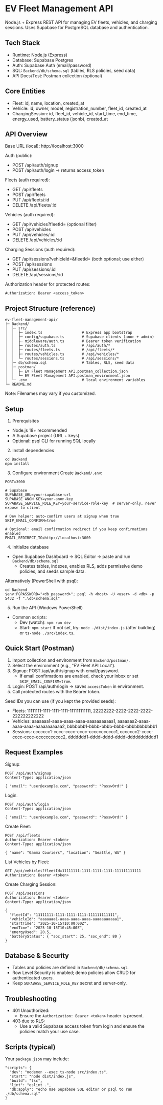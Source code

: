# EV Fleet Management API

Node.js + Express REST API for managing EV fleets, vehicles, and charging sessions. Uses Supabase for PostgreSQL database and authentication.

## Tech Stack
- Runtime: Node.js (Express)
- Database: Supabase Postgres
- Auth: Supabase Auth (email/password)
- SQL: `Backend/db/schema.sql` (tables, RLS policies, seed data)
- API Docs/Test: Postman collection (optional)

## Core Entities
- Fleet: id, name, location, created_at
- Vehicle: id, owner, model, registration_number, fleet_id, created_at
- ChargingSession: id, fleet_id, vehicle_id, start_time, end_time, energy_used, battery_status (jsonb), created_at

## API Overview

Base URL (local): http://localhost:3000

Auth (public):
- POST /api/auth/signup
- POST /api/auth/login → returns access_token

Fleets (auth required):
- GET /api/fleets
- POST /api/fleets
- PUT /api/fleets/:id
- DELETE /api/fleets/:id

Vehicles (auth required):
- GET /api/vehicles?fleetId=<uuid>    (optional filter)
- POST /api/vehicles
- PUT /api/vehicles/:id
- DELETE /api/vehicles/:id

Charging Sessions (auth required):
- GET /api/sessions?vehicleId=<uuid>&fleetId=<uuid>  (both optional; use either)
- POST /api/sessions
- PUT /api/sessions/:id
- DELETE /api/sessions/:id

Authorization header for protected routes:
```
Authorization: Bearer <access_token>
```

## Project Structure (reference)
```
ev-fleet-management-api/
├─ Backend/
│  ├─ src/
│  │  ├─ index.ts                  # Express app bootstrap
│  │  ├─ config/supabase.ts        # Supabase clients (anon + admin)
│  │  ├─ middleware/auth.ts        # Bearer token verification
│  │  ├─ routes/auth.ts            # /api/auth/*
│  │  ├─ routes/fleets.ts          # /api/fleets/*
│  │  ├─ routes/vehicles.ts        # /api/vehicles/*
│  │  └─ routes/sessions.ts        # /api/sessions/*
│  ├─ db/schema.sql                # Tables, RLS, seed data
│  ├─ postman/
│  │  ├─ EV Fleet Management API.postman_collection.json
│  │  └─ EV Fleet Management API.postman_environment.json
│  └─ .env                         # local environment variables
└─ README.md
```

Note: Filenames may vary if you customized.

## Setup

1) Prerequisites
- Node.js 18+ recommended
- A Supabase project (URL + keys)
- Optional: psql CLI for running SQL locally

2) Install dependencies
```
cd Backend
npm install
```

3) Configure environment
Create `Backend/.env`:
```
PORT=3000

# Supabase
SUPABASE_URL=your-supabase-url
SUPABASE_ANON_KEY=your-anon-key
SUPABASE_SERVICE_ROLE_KEY=your-service-role-key  # server-only, never expose to client

# Dev helper: auto-confirm users at signup when true
SKIP_EMAIL_CONFIRM=true

# Optional: email confirmation redirect if you keep confirmations enabled
EMAIL_REDIRECT_TO=http://localhost:3000
```

4) Initialize database
- Open Supabase Dashboard → SQL Editor → paste and run `Backend/db/schema.sql`
  - Creates tables, indexes, enables RLS, adds permissive demo policies, and seeds sample data.

Alternatively (PowerShell with psql):
```
cd Backend
$env:PGPASSWORD="<db_password>"; psql -h <host> -U <user> -d <db> -p 5432 -f ".\db\schema.sql"
```

5) Run the API (Windows PowerShell)
- Common scripts:
  - Dev (watch): `npm run dev`
  - Start: `npm start`
If not set, try: `node ./dist/index.js` (after building) or `ts-node ./src/index.ts`.

## Quick Start (Postman)

1) Import collection and environment from `Backend/postman/`.
2) Select the environment (e.g., “EV Fleet API Local”).
3) Signup: POST /api/auth/signup with email/password.
   - If email confirmations are enabled, check your inbox or set `SKIP_EMAIL_CONFIRM=true`.
4) Login: POST /api/auth/login → saves `accessToken` in environment.
5) Call protected routes with the Bearer token.

Seed IDs you can use (if you kept the provided seeds):
- Fleets: 11111111-1111-1111-1111-111111111111, 22222222-2222-2222-2222-222222222222
- Vehicles: aaaaaaa1-aaaa-aaaa-aaaa-aaaaaaaaaaa1, aaaaaaa2-aaaa-aaaa-aaaa-aaaaaaaaaaa2, bbbbbbb1-bbbb-bbbb-bbbb-bbbbbbbbbbb1
- Sessions: ccccccc1-cccc-cccc-cccc-ccccccccccc1, ccccccc2-cccc-cccc-cccc-ccccccccccc2, ddddddd1-dddd-dddd-dddd-ddddddddddd1

## Request Examples

Signup:
```
POST /api/auth/signup
Content-Type: application/json

{ "email": "user@example.com", "password": "Passw0rd!" }
```

Login:
```
POST /api/auth/login
Content-Type: application/json

{ "email": "user@example.com", "password": "Passw0rd!" }
```

Create Fleet:
```
POST /api/fleets
Authorization: Bearer <token>
Content-Type: application/json

{ "name": "Gamma Couriers", "location": "Seattle, WA" }
```

List Vehicles by Fleet:
```
GET /api/vehicles?fleetId=11111111-1111-1111-1111-111111111111
Authorization: Bearer <token>
```

Create Charging Session:
```
POST /api/sessions
Authorization: Bearer <token>
Content-Type: application/json

{
  "fleetId": "11111111-1111-1111-1111-111111111111",
  "vehicleId": "aaaaaaa1-aaaa-aaaa-aaaa-aaaaaaaaaaa1",
  "startTime": "2025-10-15T10:00:00Z",
  "endTime": "2025-10-15T10:45:00Z",
  "energyUsed": 20.5,
  "batteryStatus": { "soc_start": 25, "soc_end": 80 }
}
```

## Database & Security

- Tables and policies are defined in `Backend/db/schema.sql`.
- Row Level Security is enabled; demo policies allow CRUD for authenticated users.
- Keep `SUPABASE_SERVICE_ROLE_KEY` secret and server-only.

## Troubleshooting

- 401 Unauthorized:
  - Ensure the `Authorization: Bearer <token>` header is present.
- 403 due to RLS:
  - Use a valid Supabase access token from login and ensure the policies match your use case.

## Scripts (typical)
Your `package.json` may include:
```
"scripts": {
  "dev": "nodemon --exec ts-node src/index.ts",
  "start": "node dist/index.js",
  "build": "tsc",
  "lint": "eslint .",
  "db:apply": "echo Use Supabase SQL editor or psql to run ./db/schema.sql"
}
```